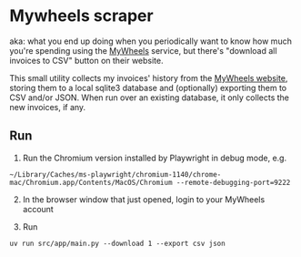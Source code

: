 # Mywheels scraper

aka: what you end up doing when you periodically want to know how much you're spending using the [MyWheels](https://mywheels.nl) service, but there's "download all invoices to CSV" button on their website.

This small utility collects my invoices' history from the [MyWheels website](https://mywheels.nl), storing them to a local sqlite3 database and (optionally) exporting them to CSV and/or JSON. When run over an existing database, it only collects the new invoices, if any.

## Run

1. Run the Chromium version installed by Playwright in debug mode, e.g.

```
~/Library/Caches/ms-playwright/chromium-1140/chrome-mac/Chromium.app/Contents/MacOS/Chromium --remote-debugging-port=9222
```

2. In the browser window that just opened, login to your MyWheels account

3. Run

```
uv run src/app/main.py --download 1 --export csv json
```
